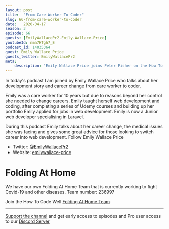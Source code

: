 ```yaml
---
layout: post
title:  "From Care Worker To Coder"
slug: 66-from-care-worker-to-coder
date:   2020-04-17
season: 3
episode: 66
guests: [EmilyWallacePr2-Emily-Wallace-Price]
youtubeId: nma7HTgh7_E
podcast_id: 14035364
guest: Emily Wallace Price
guests_twitter: EmilyWallacePr2
meta:
    description: "Emily Wallace Price joins Peter Fisher on the How To Code Well podcast to talk about switching careers from care work to coding"
---
```

In today's podcast I am joined by Emily Wallace Price who talks about her development story and career change from care worker to coder. 

Emily was a care worker for 10 years but due to reasons beyond her control she needed to change careers. Emily taught herself web development and coding, after completing a series of Udemy courses and building up her portfolio Emily applied for jobs in web development. Emily is now a Junior web developer specialising in Laravel.

During this podcast Emily talks about her career change, the medical issues she was facing and gives some great advice for those looking to switch career into web development.
Follow Emily Wallace Price

- Twitter: [@EmilyWallacePr2](https://twitter.com/EmilyWallacePr2)
- Website: [emilywallace-price](https://www.emilywallace-price.co.uk)

# Folding At Home
We have our own Folding At Home Team that is currently working to fight Covid-19 and other diseases. 
Team number: 236997

Join the How To Code Well [Folding At Home Team](https://foldingathome.org/start-folding/)


-------------------------------

[Support the channel](https://www.patreon.com/howToCodeWell) and get early access to episodes and Pro user access to our [Discord Server](https://howtocodewell.net/discord)
